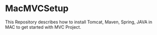 # MacMVCSetup
This Repository describes how to install Tomcat, Maven, Spring, JAVA in MAC to get started with MVC Project.
